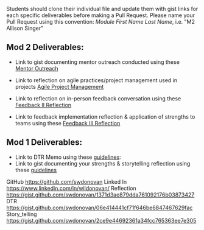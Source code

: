 Students should clone their individual file and update them with gist links for each specific deliverables before making a Pull Request. Please name your Pull Request using this convention: *Module First Name Last Name*, i.e. "M2 Allison Singer"

## Mod 2 Deliverables:
* Link to gist documenting mentor outreach conducted using these [Mentor Outreach](https://gist.github.com/swdonovan/765911c28966de67deaf2c76c366e0e9)

* Link to reflection on agile practices/project management used in projects
[Agile Project Management](https://gist.github.com/swdonovan/5aab95d25ae4aa4f2a33f9d25bc6c260)


* Link to reflection on in-person feedback conversation using these [Feedback II Reflection](https://gist.github.com/swdonovan/5863b3752f565acdd5af19896f987ee4)

* Link to feedback implementation reflection & application of strengths to teams using these [Feedback III Reflection](https://gist.github.com/swdonovan/d577a4f9259bb31c9962fec1eef82bf3)








## Mod 1 Deliverables:
* Link to DTR Memo using these [guidelines](https://github.com/turingschool/career-development-curriculum/blob/master/module_one/dtr_guidelines_memo.md):
* Link to gist documenting your strengths & storytelling reflection using these [guidelines](https://github.com/turingschool/career-development-curriculum/blob/master/module_one/strengths_storytelling_reflection.md)




GitHub
https://github.com/swdonovan
Linked In
https://www.linkedin.com/in/wildonovan/
Reflection
https://gist.github.com/swdonovan/1371d3ae879dda761092176b03873427
DTR
https://gist.github.com/swdonovan/06e414441cf71f646be6847467629fac
Story_telling
https://gist.github.com/swdonovan/2ce9e44692361a34fcc765363ee7e305
